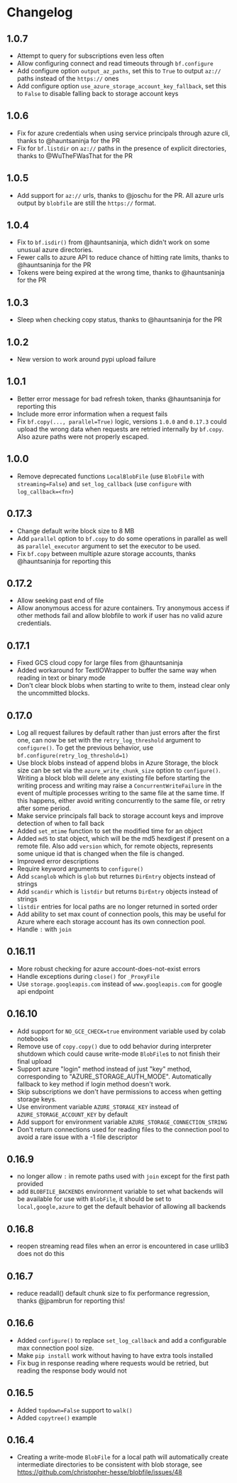 # Changelog

## 1.0.7

* Attempt to query for subscriptions even less often
* Allow configuring connect and read timeouts through `bf.configure`
* Add configure option `output_az_paths`, set this to `True` to output `az://` paths instead of the `https://` ones
* Add configure option `use_azure_storage_account_key_fallback`, set this to `False` to disable falling back to storage account keys

## 1.0.6

* Fix for azure credentials when using service principals through azure cli, thanks to @hauntsaninja for the PR
* Fix for `bf.listdir` on `az://` paths in the presence of explicit directories, thanks to @WuTheFWasThat for the PR

## 1.0.5

* Add support for `az://` urls, thanks to @joschu for the PR.  All azure urls output by `blobfile` are still the `https://` format.

## 1.0.4

* Fix to `bf.isdir()` from @hauntsaninja, which didn't work on some unusual azure directories.
* Fewer calls to azure API to reduce chance of hitting rate limits, thanks to @hauntsaninja for the PR
* Tokens were being expired at the wrong time, thanks to @hauntsaninja for the PR

## 1.0.3

* Sleep when checking copy status, thanks to @hauntsaninja for the PR

## 1.0.2

* New version to work around pypi upload failure

## 1.0.1

* Better error message for bad refresh token, thanks @hauntsaninja for reporting this
* Include more error information when a request fails
* Fix `bf.copy(..., parallel=True)` logic, versions `1.0.0` and `0.17.3` could upload the wrong data when requests are retried internally by `bf.copy`.  Also azure paths were not properly escaped.

## 1.0.0

* Remove deprecated functions `LocalBlobFile` (use `BlobFile` with `streaming=False`) and `set_log_callback` (use `configure` with `log_callback=<fn>`)

## 0.17.3

* Change default write block size to 8 MB
* Add `parallel` option to `bf.copy` to do some operations in parallel as well as `parallel_executor` argument to set the executor to be used.
* Fix `bf.copy` between multiple azure storage accounts, thanks @hauntsaninja for reporting this

## 0.17.2

* Allow seeking past end of file
* Allow anonymous access for azure containers.  Try anonymous access if other methods fail and allow blobfile to work if user has no valid azure credentials.

## 0.17.1

* Fixed GCS cloud copy for large files from @hauntsaninja
* Added workaround for TextIOWrapper to buffer the same way when reading in text or binary mode
* Don't clear block blobs when starting to write to them, instead clear only the uncommitted blocks.

## 0.17.0

* Log all request failures by default rather than just errors after the first one, can now be set with the `retry_log_threshold` argument to `configure()`.  To get the previous behavior, use `bf.configure(retry_log_threshold=1)`
* Use block blobs instead of append blobs in Azure Storage, the block size can be set via the `azure_write_chunk_size` option to `configure()`.  Writing a block blob will delete any existing file before starting the writing process and writing may raise a `ConcurrentWriteFailure` in the event of multiple processes writing to the same file at the same time.  If this happens, either avoid writing concurrently to the same file, or retry after some period.
* Make service principals fall back to storage account keys and improve detection of when to fall back
* Added `set_mtime` function to set the modified time for an object
* Added `md5` to stat object, which will be the md5 hexdigest if present on a remote file.  Also add `version` which, for remote objects, represents some unique id that is changed when the file is changed.
* Improved error descriptions
* Require keyword arguments to `configure()`
* Add `scanglob` which is `glob` but returnes `DirEntry` objects instead of strings
* Add `scandir` which is `listdir` but returns `DirEntry` objects instead of strings
* `listdir` entries for local paths are no longer returned in sorted order
* Add ability to set max count of connection pools, this may be useful for Azure where each storage account has its own connection pool.
* Handle `:` with `join`

## 0.16.11

* More robust checking for azure account-does-not-exist errors
* Handle exceptions during `close()` for `_ProxyFile`
* Use `storage.googleapis.com` instead of `www.googleapis.com` for google api endpoint

## 0.16.10

* Add support for `NO_GCE_CHECK=true` environment variable used by colab notebooks
* Remove use of `copy.copy()` due to odd behavior during interpreter shutdown which could cause write-mode `BlobFile`s to not finish their final upload
* Support azure "login" method instead of just "key" method, corresponding to "AZURE_STORAGE_AUTH_MODE".  Automatically fallback to key method if login method doesn't work.
* Skip subscriptions we don't have permissions to access when getting storage keys.
* Use environment variable `AZURE_STORAGE_KEY` instead of `AZURE_STORAGE_ACCOUNT_KEY` by default
* Add support for environment variable `AZURE_STORAGE_CONNECTION_STRING`
* Don't return connections used for reading files to the connection pool to avoid a rare issue with a -1 file descriptor

## 0.16.9

* no longer allow `:` in remote paths used with `join` except for the first path provided
* add `BLOBFILE_BACKENDS` environment variable to set what backends will be available for use with `BlobFile`, it should be set to `local,google,azure` to get the default behavior of allowing all backends

## 0.16.8

* reopen streaming read files when an error is encountered in case urllib3 does not do this

## 0.16.7

* reduce readall() default chunk size to fix performance regression, thanks @jpambrun for reporting this!

## 0.16.6

* Added `configure()` to replace `set_log_callback` and add a configurable max connection pool size.
* Make `pip install` work without having to have extra tools installed
* Fix bug in response reading where requests would be retried, but reading the response body would not

## 0.16.5

* Added `topdown=False` support to `walk()`
* Added `copytree()` example

## 0.16.4

* Creating a write-mode `BlobFile` for a local path will automatically create intermediate directories to be consistent with blob storage, see https://github.com/christopher-hesse/blobfile/issues/48

